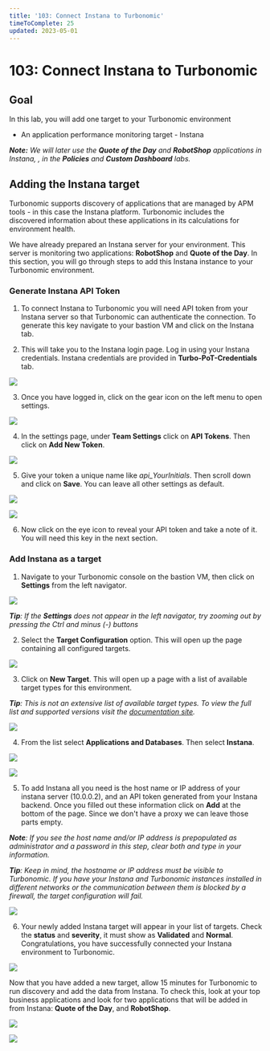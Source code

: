 ```yaml
---
title: '103: Connect Instana to Turbonomic'
timeToComplete: 25
updated: 2023-05-01
---
```


# 103: Connect Instana to Turbonomic

## Goal

In this lab, you will add one target to your Turbonomic environment

- An application performance monitoring target - Instana

_**Note:** We will later use the **Quote of the Day** and **RobotShop** applications in Instana, , in the **Policies** and **Custom Dashboard** labs._

## Adding the Instana target

Turbonomic supports discovery of applications that are managed by APM tools - in this case the Instana platform. Turbonomic includes the discovered information about these applications in its calculations for environment health.

We have already prepared an Instana server for your environment. This server is monitoring two applications: **RobotShop** and **Quote of the Day**. In this section, you will go through steps to add this Instana instance to your Turbonomic environment.

### Generate Instana API Token

1. To connect Instana to Turbonomic you will need API token from your Instana server so that Turbonomic can authenticate the connection. To generate this key navigate to your bastion VM and click on the Instana tab.

2. This will take you to the Instana login page. Log in using your Instana credentials. Instana credentials are provided in **Turbo-PoT-Credentials** tab.

![](./images/103/instanatab.png)

3. Once you have logged in, click on the gear icon on the left menu to open settings.

![](./images/103/instana2.png)

4. In the settings page, under **Team Settings** click on **API Tokens**. Then click on **Add New Token**.

![](./images/103/instana3.png)

5. Give your token a unique name like _api_YourInitials_. Then scroll down and click on **Save**. You can leave all other settings as default.

![](./images/103/instana4.png)

![](./images/103/instana5.png)

6. Now click on the eye icon to reveal your API token and take a note of it. You will need this key in the next section.

### Add Instana as a target

1. Navigate to your Turbonomic console on the bastion VM, then click on **Settings** from the left navigator.

![](./images/103/turbo-main.png)

_**Tip**: If the **Settings** does not appear in the left navigator, try zooming out by pressing the Ctrl and minus (-) buttons_

2. Select the **Target Configuration** option. This will open up the page containing all configured targets.

![](./images/103/target-settings.png)

3. Click on **New Target**. This will open up a page with a list of available target types for this environment.

_**Tip**: This is not an extensive list of available target types. To view the full list and supported versions visit the [documentation site](https://www.ibm.com/docs/en/tarm/8.8.0?topic=overview-turbonomic-targets)._

![](./images/103/target-page.png)

4. From the list select **Applications and Databases**. Then select **Instana**.

![](./images/103/add-instana-1.png)

![](./images/103/add-instana-2.png)

5. To add Instana all you need is the host name or IP address of your instana server (10.0.0.2), and an API token generated from your Instana backend. Once you filled out these information click on **Add** at the bottom of the page. Since we don't have a proxy we can leave those parts empty.

_**Note**: If you see the host name and/or IP address is prepopulated as administrator and a password in this step, clear both and type in your information._

_**Tip**: Keep in mind, the hostname or IP address must be visible to Turbonomic. If you have your Instana and Turbonomic instances installed in different networks or the communication between them is blocked by a firewall, the target configuration will fail._

![](./images/103/add-instana-3.png)

6. Your newly added Instana target will appear in your list of targets. Check the **status** and **severity**, it must show as **Validated** and **Normal**. Congratulations, you have successfully connected your Instana environment to Turbonomic.

![](./images/103/validated.png)

Now that you have added a new target, allow 15 minutes for Turbonomic to run discovery and add the data from Instana. To check this, look at your top business applications and look for two applications that will be added in from Instana: **Quote of the Day**, and **RobotShop**.

![](./images/103/listapps.png)

![](./images/103/apps.png)
